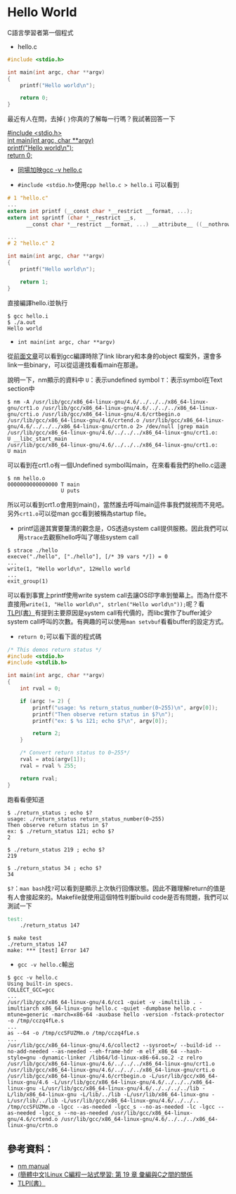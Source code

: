 # Hello World


C語言學習者第一個程式
- hello.c

```c
#include <stdio.h>

int main(int argc, char **argv)
{
    printf("Hello world\n");

    return 0;
}
```

最近有人在問，去掉`{` `}`你真的了解每一行嗎？我試著回答一下

[#include <stdio.h\>](#inc)<br>
[int main(int argc, char **argv)](#entr)<br>
[    printf("Hello world\n");](#printf)<br>
[    return 0;](#ret_st)<br>

* [同場加映gcc -v hello.c](#gcc-v)

* `#include <stdio.h>`使用`cpp hello.c > hello.i` 可以看到

```c hello.i
# 1 "hello.c"
...
extern int printf (__const char *__restrict __format, ...);
extern int sprintf (char *__restrict __s,
      __const char *__restrict __format, ...) __attribute__ ((__nothrow__));

...
# 2 "hello.c" 2

int main(int argc, char **argv)
{
    printf("Hello world\n");

    return 1;
}

```

直接編譯hello.i並執行

```text 
$ gcc hello.i
$ ./a.out 
Hello world

```
<a name="entr"> </a>
* `int main(int argc, char **argv)`

從[前面文章](http://wen00072.github.io/blog/2014/03/14/study-on-the-linker-script)可以看到gcc編譯時除了link library和本身的object 檔案外，還會多link一些binary，可以從這邊找看看main在那邊。

說明一下，nm顯示的資料中
`U`：表示undefined symbol
`T`：表示symbol在Text section中

```text 尋找main
$ nm -A /usr/lib/gcc/x86_64-linux-gnu/4.6/../../../x86_64-linux-gnu/crt1.o /usr/lib/gcc/x86_64-linux-gnu/4.6/../../../x86_64-linux-gnu/crti.o /usr/lib/gcc/x86_64-linux-gnu/4.6/crtbegin.o /usr/lib/gcc/x86_64-linux-gnu/4.6/crtend.o /usr/lib/gcc/x86_64-linux-gnu/4.6/../../../x86_64-linux-gnu/crtn.o 2> /dev/null |grep main 
/usr/lib/gcc/x86_64-linux-gnu/4.6/../../../x86_64-linux-gnu/crt1.o:                 U __libc_start_main
/usr/lib/gcc/x86_64-linux-gnu/4.6/../../../x86_64-linux-gnu/crt1.o:                 U main
```

可以看到在crt1.o有一個Undefined symbol叫main，在來看看我們的hello.c這邊
```text main和hello.c
$ nm hello.o 
0000000000000000 T main
                 U puts
```

所以可以看到crt1.o會用到main()，當然誰去呼叫main這件事我們就視而不見吧。
另外`crt1.o`可以從man gcc看到被稱為startup file。

<a name="printf"> </a>

* printf這邊其實要釐清的觀念是，OS透過system call提供服務。因此我們可以用`strace`去觀察hello呼叫了哪些system call
```text strace畫面
$ strace ./hello
execve("./hello", ["./hello"], [/* 39 vars */]) = 0
...
write(1, "Hello world\n", 12Hello world
...
exit_group(1)  
```
可以看到事實上printf使用write system call去讓OS印字串到螢幕上。而為什麼不直接用`write(1, "Hello world\n", strlen("Hello world\n"));`呢？看[TLPI(書）](http://man7.org/tlpi/)有提到主要原因是system call有代價的，而libc實作了buffer減少system call呼叫的次數。有興趣的可以使用`man setvbuf`看看buffer的設定方式。

<a name="ret_st"> </a>

* `return 0;`可以看下面的程式碼

```c return_status.c
/* This demos return status */
#include <stdio.h>
#include <stdlib.h>

int main(int argc, char **argv)
{
    int rval = 0;

    if (argc != 2) {
        printf("usage: %s return_status_number(0~255)\n", argv[0]);
        printf("Then observe return status in $?\n");
        printf("ex: $ %s 121; echo $?\n", argv[0]);

        return 2;
    }

    /* Convert return status to 0~255*/
    rval = atoi(argv[1]);
    rval = rval % 255;

    return rval;
}
```

跑看看便知道
```text return_status
$ ./return_status ; echo $?
usage: ./return_status return_status_number(0~255)
Then observe return status in $?
ex: $ ./return_status 121; echo $?
2

$ ./return_status 219 ; echo $?
219

$ ./return_status 34 ; echo $?
34
```

`$?`：`man bash`找`?`可以看到是顯示上次執行回傳狀態。因此不難理解return的值是有人會接起來的。Makefile就使用這個特性判斷build code是否有問題，我們可以測試一下

```makefile Makefile
test:
	./return_status 147
```

```text Makefile執行結果
$ make test
./return_status 147
make: *** [test] Error 147
```
<a name="gcc-v"></a>
* `gcc -v hello.c`輸出

```text gcc -v hello.c 輸出節錄
$ gcc -v hello.c 
Using built-in specs.
COLLECT_GCC=gcc
...
/usr/lib/gcc/x86_64-linux-gnu/4.6/cc1 -quiet -v -imultilib . -imultiarch x86_64-linux-gnu hello.c -quiet -dumpbase hello.c -mtune=generic -march=x86-64 -auxbase hello -version -fstack-protector -o /tmp/cczq4fLe.s
...
as --64 -o /tmp/ccSFUZMm.o /tmp/cczq4fLe.s
...
/usr/lib/gcc/x86_64-linux-gnu/4.6/collect2 --sysroot=/ --build-id --no-add-needed --as-needed --eh-frame-hdr -m elf_x86_64 --hash-style=gnu -dynamic-linker /lib64/ld-linux-x86-64.so.2 -z relro /usr/lib/gcc/x86_64-linux-gnu/4.6/../../../x86_64-linux-gnu/crt1.o /usr/lib/gcc/x86_64-linux-gnu/4.6/../../../x86_64-linux-gnu/crti.o /usr/lib/gcc/x86_64-linux-gnu/4.6/crtbegin.o -L/usr/lib/gcc/x86_64-linux-gnu/4.6 -L/usr/lib/gcc/x86_64-linux-gnu/4.6/../../../x86_64-linux-gnu -L/usr/lib/gcc/x86_64-linux-gnu/4.6/../../../../lib -L/lib/x86_64-linux-gnu -L/lib/../lib -L/usr/lib/x86_64-linux-gnu -L/usr/lib/../lib -L/usr/lib/gcc/x86_64-linux-gnu/4.6/../../.. /tmp/ccSFUZMm.o -lgcc --as-needed -lgcc_s --no-as-needed -lc -lgcc --as-needed -lgcc_s --no-as-needed /usr/lib/gcc/x86_64-linux-gnu/4.6/crtend.o /usr/lib/gcc/x86_64-linux-gnu/4.6/../../../x86_64-linux-gnu/crtn.o

```

## 參考資料：
* [nm manual](https://sourceware.org/binutils/docs/binutils/nm.html)
* [(簡體中文)Linux C編程一站式學習: 第 19 章 彙編與C之間的關係](http://learn.akae.cn/media/ch19s02.html)
* [TLPI(書）](http://man7.org/tlpi/)
